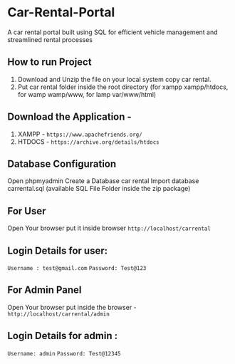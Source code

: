 # Car-Rental-Portal
A car rental portal built using SQL for efficient vehicle management and streamlined rental processes
## How to run Project
1. Download and Unzip the file on your local system copy car rental.
2. Put car rental folder inside the root directory (for xampp xampp/htdocs, for wamp wamp/www, for lamp var/www/html)

## Download the Application - 
1. XAMPP - ``` https://www.apachefriends.org/ ```
2. HTDOCS - ``` https://archive.org/details/htdocs ```
 
## Database Configuration

Open phpmyadmin
Create a Database car rental
Import database carrental.sql (available SQL File Folder inside the zip package)

## For User
Open Your browser put it inside browser 
``` http://localhost/carrental ```

## Login Details for user:

```Username : test@gmail.com```
```Password: Test@123```

## For Admin Panel
Open Your browser put inside the browser -
``` http://localhost/carrental/admin ```
## Login Details for admin :

```Username: admin```
```Password: Test@12345```
